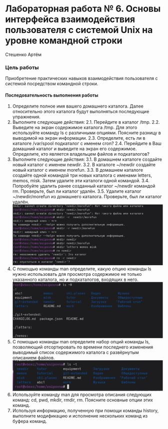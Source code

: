 # Лабораторная работа № 6. Основы интерфейса взаимодействия пользователя с системой Unix на уровне командной строки
Стешенко Артём
### Цель работы 
Приобретение практических навыков взаимодействия пользователя с системой посредством командной строки.

#### Последовательность выполнения работы
1. Определите полное имя вашего домашнего каталога. Далее относительно этого каталога будут выполняться последующие упражнения.
2. Выполните следующие действия:
2.1. Перейдите в каталог /tmp.
2.2. Выведите на экран содержимое каталога /tmp. Для этого используйте команду ls
с различными опциями. Поясните разницу в выводимой на экран информации.
2.3. Определите, есть ли в каталоге /var/spool подкаталог с именем cron?
2.4. Перейдите в Ваш домашний каталог и выведите на экран его содержимое. Определите, кто является владельцем файлов и подкаталогов?
3. Выполните следующие действия:
3.1. В домашнем каталоге создайте новый каталог с именем newdir.
3.2. В каталоге ~/newdir создайте новый каталог с именем morefun.
3.3. В домашнем каталоге создайте одной командой три новых каталога с именами
letters, memos, misk. Затем удалите эти каталоги одной командой.
3.4. Попробуйте удалить ранее созданный каталог ~/newdir командой rm. Проверьте,
был ли каталог удалён.
3.5. Удалите каталог ~/newdir/morefun из домашнего каталога. Проверьте, был ли
каталог удалён.
![](https://github.com/Soiroys/study_2024-2025_os-intro/blob/master/labs/lab06/report/image/Снимок%20экрана%202025-08-26%20040835.png)
4. С помощью команды man определите, какую опцию команды ls нужно использовать для просмотра содержимое не только указанного каталога, но и подкаталогов,
входящих в него.
![](https://github.com/Soiroys/study_2024-2025_os-intro/blob/master/labs/lab06/report/image/Снимок%20экрана%202025-08-26%20040844.png)
5. С помощью команды man определите набор опций команды ls, позволяющий отсортировать по времени последнего изменения выводимый список содержимого каталога
с развёрнутым описанием файлов.
![](https://github.com/Soiroys/study_2024-2025_os-intro/blob/master/labs/lab06/report/image/Снимок%20экрана%202025-08-26%20040924.png)
6. Используйте команду man для просмотра описания следующих команд: cd, pwd, mkdir,
rmdir, rm. Поясните основные опции этих команд.
7. Используя информацию, полученную при помощи команды history, выполните модификацию и исполнение нескольких команд из буфера команд.





